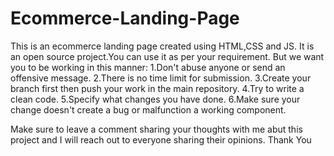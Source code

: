 # Ecommerce-Landing-Page
This is an ecommerce landing page created using HTML,CSS and JS.
It is an open source project.You can use it as per your requirement.
But we want you to be working in this manner: 1.Don't abuse anyone or send an offensive message. 2.There is no time limit for submission. 3.Create your branch first then push your work in the main repository. 4.Try to write a clean code. 5.Specify what changes you have done. 6.Make sure your change doesn't create a bug or malfunction a working component.

Make sure to leave a comment sharing your thoughts with me abut this project and I will reach out to everyone sharing their opinions. Thank You
